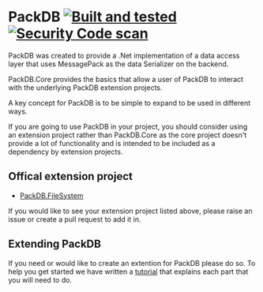 # PackDB [![Built and tested](https://github.com/TechLiam/PackDB.Core/actions/workflows/BuildAndTestAction.yml/badge.svg)](https://github.com/TechLiam/PackDB.Core/actions/workflows/BuildAndTestAction.yml) [![Security Code scan](https://github.com/TechLiam/PackDB.Core/actions/workflows/codeql-analysis.yml/badge.svg)](https://github.com/TechLiam/PackDB.Core/actions/workflows/codeql-analysis.yml)
PackDB was created to provide a .Net implementation of a data access layer that uses MessagePack as the data Serializer on the backend.

PackDB.Core provides the basics that allow a user of PackDB to interact with the underlying PackDB extension projects.

A key concept for PackDB is to be simple to expand to be used in different ways.

If you are going to use PackDB in your project, you should consider using an extension project rather than PackDB.Core as the core project doesn't provide a lot of functionality and is intended to be included as a dependency by extension projects.

## Offical extension project
- [PackDB.FileSystem](https://github.com/TechLiam/PackDB.FileSystem)

If you would like to see your extension project listed above, please raise an issue or create a pull request to add it in.

## Extending PackDB
If you need or would like to create an extention for PackDB please do so. To help you get started we have written a [tutorial](https://github.com/TechLiam/PackDB.Core/wiki) that explains each part that you will need to do.
